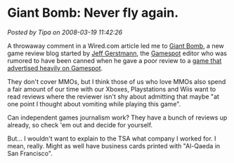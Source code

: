 # Giant Bomb: Never fly again.

*Posted by Tipa on 2008-03-19 11:42:26*

A throwaway comment in a Wired.com article led me to [Giant Bomb](http://giantbomb.com), a new game review blog started by [Jeff Gerstmann](http://blog.jeffgerstmann.net/), the [Gamespot](http://gamespot.com) editor who was rumored to have been canned when he gave a poor review to a [game that advertised heavily on Gamespot](http://kaneandlynch.com).

They don't cover MMOs, but I think those of us who love MMOs also spend a fair amount of our time with our Xboxes, Playstations and Wiis want to read reviews where the reviewer isn't shy about admitting that maybe "at one point I thought about vomiting while playing this game".

Can independent games journalism work? They have a bunch of reviews up already, so check 'em out and decide for yourself.

But... I wouldn't want to explain to the TSA what company I worked for. I mean, really. Might as well have business cards printed with "Al-Qaeda in San Francisco".


